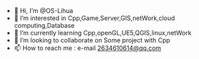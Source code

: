 - 👋 Hi, I’m @OS-Lihua
- 👀 I’m interested in Cpp,Game,Server,GIS,netWork,cloud computing,Database
- 🌱 I’m currently learning Cpp,openGL,UE5,QGIS,linux,netWork
- 💞️ I’m looking to collaborate on Some project with Cpp
- 📫 How to reach me : e-mail 2634610614@qq.com
<!---
OS-Lihua/OS-Lihua is a ✨ special ✨ repository because its `README.md` (this file) appears on your GitHub profile.
You can click the Preview link to take a look at your changes.
--->
